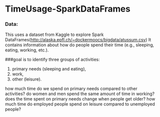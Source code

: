 # TimeUsage-SparkDataFrames
### Data:
This uses a dataset from Kaggle to explore Spark DataFrames(http://alaska.epfl.ch/~dockermoocs/bigdata/atussum.csv)
It contains information about how do people spend their time (e.g., sleeping, eating, working, etc.).

###goal is to identify three groups of activities:

 1. primary needs (sleeping and eating),
 2. work,
 3. other (leisure).
 
how much time do we spend on primary needs compared to other activities?
do women and men spend the same amount of time in working?
does the time spent on primary needs change when people get older?
how much time do employed people spend on leisure compared to unemployed people?
 
 

